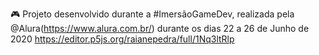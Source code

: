🎮 Projeto desenvolvido durante a #ImersãoGameDev, realizada pela @Alura(https://www.alura.com.br/) durante os dias 22 a 26 de Junho de 2020
https://editor.p5js.org/raianepedra/full/1Nq3ltRlp

